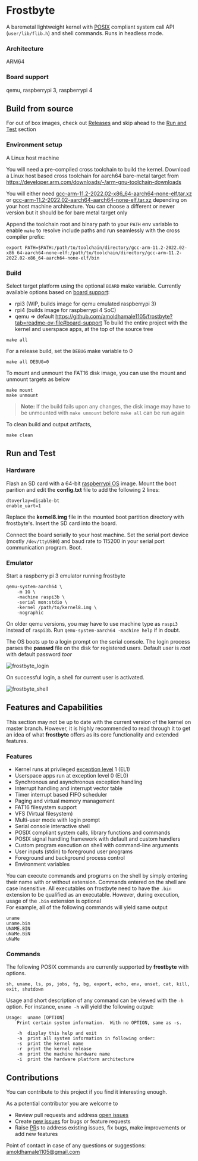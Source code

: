 # Frostbyte
A baremetal lightweight kernel with [POSIX](https://en.wikipedia.org/wiki/POSIX) compliant system call API (`user/lib/flib.h`) and shell commands. Runs in headless mode.  
### Architecture 
ARM64
### Board support
qemu, raspberrypi 3, raspberrypi 4

## Build from source
For out of box images, check out [Releases](https://github.com/amoldhamale1105/frostbyte/releases) and skip ahead to the [Run and Test](https://github.com/amoldhamale1105/frostbyte#run-and-test) section

### Environment setup
A Linux host machine  

You will need a pre-compiled cross toolchain to build the kernel. Download a Linux host based cross toolchain for aarch64 bare-metal target from https://developer.arm.com/downloads/-/arm-gnu-toolchain-downloads  

You will either need [gcc-arm-11.2-2022.02-x86_64-aarch64-none-elf.tar.xz](https://developer.arm.com/-/media/Files/downloads/gnu/11.2-2022.02/binrel/gcc-arm-11.2-2022.02-x86_64-aarch64-none-elf.tar.xz?rev=981d8f7e91864070a466d852589598e2&hash=8D5397D4E41C99A96989ED813E8E95F0) or [gcc-arm-11.2-2022.02-aarch64-aarch64-none-elf.tar.xz](https://developer.arm.com/-/media/Files/downloads/gnu/11.2-2022.02/binrel/gcc-arm-11.2-2022.02-aarch64-aarch64-none-elf.tar.xz?rev=6999776f159f49cbb12166e86dacd6c2&hash=703D7E8481C11FA8043E66EBF947A983) depending on your host machine architecture. You can choose a different or newer version but it should be for bare metal target only  

Append the toolchain root and binary path to your `PATH` env variable to enable `make` to resolve include paths and run seamlessly with the cross compiler prefix:
```
export PATH=$PATH:/path/to/toolchain/directory/gcc-arm-11.2-2022.02-x86_64-aarch64-none-elf:/path/to/toolchain/directory/gcc-arm-11.2-2022.02-x86_64-aarch64-none-elf/bin
```

### Build
Select target platform using the optional `BOARD` make variable. Currently available options based on [board support](https://github.com/amoldhamale1105/frostbyte?tab=readme-ov-file#board-support):  
- rpi3 (WIP, builds image for qemu emulated raspberrypi 3)
- rpi4 (builds image for raspberrypi 4 SoC)
- qemu => default
https://github.com/amoldhamale1105/frostbyte?tab=readme-ov-file#board-support
To build the entire project with the kernel and userspace apps, at the top of the source tree
```
make all
```
For a release build, set the `DEBUG` make variable to 0
```
make all DEBUG=0
```
To mount and unmount the FAT16 disk image, you can use the mount and unmount targets as below
```
make mount
make unmount
```
> **__Note:__** If the build fails upon any changes, the disk image may have to be unmounted with `make unmount` before `make all` can be run again  

To clean build and output artifacts,
```
make clean
```

## Run and Test 
### Hardware
Flash an SD card with a 64-bit [raspberrypi OS](https://www.raspberrypi.com/software/operating-systems/) image. Mount the boot parition and edit the **config.txt** file to add the following 2 lines:
```
dtoverlay=disable-bt
enable_uart=1
```
Replace the **kernel8.img** file in the mounted boot partition directory with frostbyte's. Insert the SD card into the board.  

Connect the board serially to your host machine. Set the serial port device (mostly `/dev/ttyUSB0`) and baud rate to 115200 in your serial port communication program. Boot.  
### Emulator
Start a raspberry pi 3 emulator running frostbyte  
```
qemu-system-aarch64 \
    -m 1G \
    -machine raspi3b \
    -serial mon:stdio \
    -kernel /path/to/kernel8.img \
    -nographic
```
On older qemu versions, you may have to use machine type as `raspi3` instead of `raspi3b`. Run `qemu-system-aarch64 -machine help` if in doubt.   

The OS boots up to a login prompt on the serial console. The login process parses the **passwd** file on the disk for registered users. Default user is *root* with default password *toor*  

![frostbyte_login](https://github.com/amoldhamale1105/frostbyte/assets/78597991/b6e38f13-7c5a-448b-b2d3-ae787ebeed37)

On successful login, a shell for current user is activated.  

![frostbyte_shell](https://github.com/amoldhamale1105/frostbyte/assets/78597991/6a71443b-1e87-4047-8a35-1cec4d5748c7)

## Features and Capabilities
This section may not be up to date with the current version of the kernel on master branch. However, it is highly recommended to read through it to get an idea of what **frostbyte** offers as its core functionality and extended features.  

### Features
- Kernel runs at privileged [exception level](https://developer.arm.com/documentation/102412/0103/Privilege-and-Exception-levels/Exception-levels) 1 (EL1)
- Userspace apps run at exception level 0 (EL0)
- Synchronous and asynchronous exception handling
- Interrupt handling and interrupt vector table
- Timer interrupt based FIFO scheduler
- Paging and virtual memory management
- FAT16 filesystem support
- VFS (Virtual filesystem)
- Multi-user mode with login prompt
- Serial console interactive shell
- POSIX compliant system calls, library functions and commands
- POSIX signal handling framework with default and custom handlers
- Custom program execution on shell with command-line arguments
- User inputs (stdin) to foreground user programs
- Foreground and background process control
- Environment variables

You can execute commands and programs on the shell by simply entering their name with or without extension. Commands entered on the shell are case insensitive. All executables on frostbyte need to have the `.bin` extension to be qualified as an executable. However, during execution, usage of the `.bin` extension is optional  
For example, all of the following commands will yield same output
```
uname
uname.bin
UNAME.BIN
uNaMe.BiN
uNaMe
``` 
### Commands
The following POSIX commands are currently supported by **frostbyte** with options.  
```
sh, uname, ls, ps, jobs, fg, bg, export, echo, env, unset, cat, kill, exit, shutdown
```
Usage and short description of any command can be viewed with the `-h` option. For instance, `uname -h` will yield the following output:
```
Usage:	uname [OPTION]
	Print certain system information.  With no OPTION, same as -s.

	-h	display this help and exit
	-a	print all system information in following order:
	-s	print the kernel name
	-r	print the kernel release
	-m	print the machine hardware name
	-i	print the hardware platform architecture
```

## Contributions
You can contribute to this project if you find it interesting enough.

As a potential contributor you are welcome to 
- Review pull requests and address [open issues](https://github.com/amoldhamale1105/frostbyte/issues)
- Create [new issues](https://github.com/amoldhamale1105/frostbyte/issues/new) for bugs or feature requests  
- Raise [PR](https://github.com/amoldhamale1105/frostbyte/pulls)s to address existing issues, fix bugs, make improvements or add new features  

Point of contact in case of any questions or suggestions: amoldhamale1105@gmail.com
